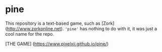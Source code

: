 # pine

This repository is a text-based game, such as [Zork] (http://www.zorkonline.net). ```` 'pine' ```` has nothing to do with it, it was just a cool name for the repo.

[THE GAME] (https://www.pixelxii.github.io/pine/)
